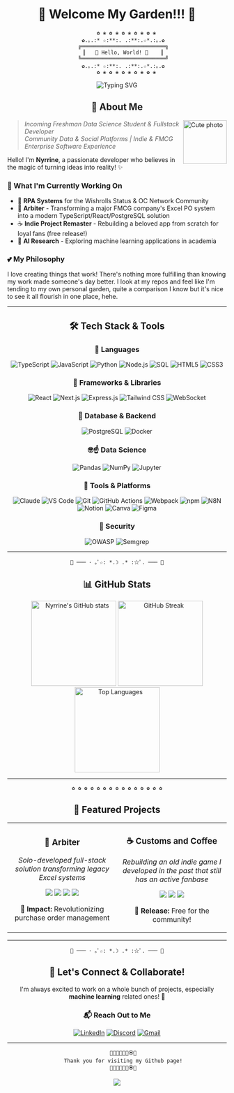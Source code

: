 <div align="center">

# 🌸 Welcome My Garden!!! 🌸

</div>

<div align="center">

```
      ✿ ❀ ✿ ❀ ✿ ❀ ✿ ❀ ✿ ❀
    ✿.｡.:* ☆:**:. .:**:.☆*.:｡.✿
    ╔═══════════════════════════╗
    ║   🌷 Hello, World! 🌷    ║
    ╚═══════════════════════════╝
    ✿.｡.:* ☆:**:. .:**:.☆*.:｡.✿
      ✿ ❀ ✿ ❀ ✿ ❀ ✿ ❀ ✿ ❀
```

<img src="https://readme-typing-svg.herokuapp.com?font=Fira+Code&pause=1000&color=FF69B4&center=true&vCenter=true&width=435&lines=Fullstack+Developer;Project+Manager;Product+Builder;Data+Manager;Community+Manager;AI+Engineer;Total+Nerd" alt="Typing SVG" />

</div>

<div align="center">

## 🎀 About Me

</div> 

<img align="right" width="100" src="https://i.pinimg.com/736x/48/99/17/4899178db8f71cd8a22794fb1880aff3.jpg" alt="Cute photo" />

> *Incoming Freshman Data Science Student & Fullstack Developer*  
> *Community Data & Social Platforms | Indie & FMCG Enterprise Software Experience*

Hello! I'm **Nyrrine**, a passionate developer who believes in the magic of turning ideas into reality! ✨

### 🌷 What I'm Currently Working On

- 🤖 **RPA Systems** for the Wishrolls Status & OC Network Community
- 🍯 **Arbiter** - Transforming a major FMCG company's Excel PO system into a modern TypeScript/React/PostgreSQL solution
- ☕ **Indie Project Remaster** - Rebuilding a beloved app from scratch for loyal fans (free release!)
- 🧠 **AI Research** - Exploring machine learning applications in academia

### 💕 My Philosophy

I love creating things that work! There's nothing more fulfilling than knowing my work made someone's day better. I look at my repos and feel like I'm tending to my own personal garden, quite a comparison I know but it's nice to see it all flourish in one place, hehe.

<div align="center">
  
---

## 🛠️ Tech Stack & Tools

### 💖 Languages
![TypeScript](https://img.shields.io/badge/TypeScript-007ACC?style=for-the-badge&logo=typescript&logoColor=white&color=ff69b4)
![JavaScript](https://img.shields.io/badge/JavaScript-F7DF1E?style=for-the-badge&logo=javascript&logoColor=black&color=ffb6c1)
![Python](https://img.shields.io/badge/Python-3776AB?style=for-the-badge&logo=python&logoColor=white&color=ff69b4)
![Node.js](https://img.shields.io/badge/Node.js-339933?style=for-the-badge&logo=nodedotjs&logoColor=white&color=ffb6c1)
![SQL](https://img.shields.io/badge/SQL-4479A1?style=for-the-badge&logo=mysql&logoColor=white&color=ff69b4)
![HTML5](https://img.shields.io/badge/HTML5-E34F26?style=for-the-badge&logo=html5&logoColor=white&color=ffb6c1)
![CSS3](https://img.shields.io/badge/CSS3-1572B6?style=for-the-badge&logo=css3&logoColor=white&color=ff69b4)

### 🌸 Frameworks & Libraries
![React](https://img.shields.io/badge/React-20232A?style=for-the-badge&logo=react&logoColor=61DAFB&color=ffb6c1)
![Next.js](https://img.shields.io/badge/Next.js-000000?style=for-the-badge&logo=nextdotjs&logoColor=white&color=ff69b4)
![Express.js](https://img.shields.io/badge/Express.js-000000?style=for-the-badge&logo=express&logoColor=white&color=ffb6c1)
![Tailwind CSS](https://img.shields.io/badge/Tailwind_CSS-38B2AC?style=for-the-badge&logo=tailwind-css&logoColor=white&color=ff69b4)
![WebSocket](https://img.shields.io/badge/WebSocket-010101?style=for-the-badge&logoColor=white&color=ffb6c1)

### 🌺 Database & Backend
![PostgreSQL](https://img.shields.io/badge/PostgreSQL-316192?style=for-the-badge&logo=postgresql&logoColor=white&color=ff69b4)
![Docker](https://img.shields.io/badge/Docker-2496ED?style=for-the-badge&logo=docker&logoColor=white&color=ff69b4)

### 🤓☝️ Data Science
![Pandas](https://img.shields.io/badge/Pandas-150458?style=for-the-badge&logo=pandas&logoColor=white&color=ff69b4)
![NumPy](https://img.shields.io/badge/NumPy-013243?style=for-the-badge&logo=numpy&logoColor=white&color=ffb6c1)
![Jupyter](https://img.shields.io/badge/Jupyter-F37626?style=for-the-badge&logo=jupyter&logoColor=white&color=ff69b4)

### 🎨 Tools & Platforms
![Claude](https://img.shields.io/badge/Claude_AI-412991?style=for-the-badge&logoColor=white&color=ffb6c1)
![VS Code](https://img.shields.io/badge/VS_Code-0078D4?style=for-the-badge&logo=visual%20studio%20code&logoColor=white&color=ff69b4)
![Git](https://img.shields.io/badge/Git-F05032?style=for-the-badge&logo=git&logoColor=white&color=ffb6c1)
![GitHub Actions](https://img.shields.io/badge/GitHub_Actions-2088FF?style=for-the-badge&logo=github-actions&logoColor=white&color=ff69b4)
![Webpack](https://img.shields.io/badge/Webpack-8DD6F9?style=for-the-badge&logo=webpack&logoColor=black&color=ffb6c1)
![npm](https://img.shields.io/badge/npm-CB3837?style=for-the-badge&logo=npm&logoColor=white&color=ff69b4)
![N8N](https://img.shields.io/badge/N8N-FF6D5A?style=for-the-badge&logoColor=white&color=ffb6c1)
![Notion](https://img.shields.io/badge/Notion-000000?style=for-the-badge&logo=notion&logoColor=white&color=ff69b4)
![Canva](https://img.shields.io/badge/Canva-00C4CC?style=for-the-badge&logo=canva&logoColor=white&color=ffb6c1)
![Figma](https://img.shields.io/badge/Figma-F24E1E?style=for-the-badge&logo=figma&logoColor=white&color=ff69b4)

### 🔐 Security
![OWASP](https://img.shields.io/badge/OWASP-000000?style=for-the-badge&logoColor=white&color=ffb6c1)
![Semgrep](https://img.shields.io/badge/Semgrep-62F1A1?style=for-the-badge&logoColor=white&color=ff69b4)

</div>

---

<div align="center">

```
🌻 ─── ･ ｡ﾟ☆: *.☽ .* :☆ﾟ. ─── 🌻
```

## 📊 GitHub Stats

</div>

<div align="center">
  <img height="195" src="https://github-readme-stats.vercel.app/api?username=nyrrine&show_icons=true&theme=omni&bg_color=ffc0cb,ffb6c1,ff69b4&title_color=fff&text_color=fff&icon_color=fff&hide_border=true" alt="Nyrrine's GitHub stats" />
  
  <img height="195" src="https://github-readme-streak-stats.herokuapp.com/?user=nyrrine&theme=omni&background=ffc0cb&ring=ff69b4&fire=ff69b4&currStreakLabel=ff1493&hide_border=true" alt="GitHub Streak" />
  
  <img height="195" src="https://github-readme-stats.vercel.app/api/top-langs/?username=nyrrine&layout=compact&theme=omni&bg_color=ff69b4,ffb6c1,ffc0cb&title_color=fff&text_color=fff&hide_border=true" alt="Top Languages" />
</div>

---

<div align="center">

```
✿ ✿ ✿ ✿ ✿ ✿ ✿ ✿ ✿ ✿ ✿ ✿ ✿ ✿ ✿
```

## 🌸 Featured Projects

</div>

<div align="center">

<table>
  <tr>
    <td align="center" width="50%">
      <h3>🍯 Arbiter</h3>
      <p><em>Solo-developed full-stack solution transforming legacy Excel systems</em></p>
      <p>
        <img src="https://img.shields.io/badge/TypeScript-007ACC?style=flat-square&logo=typescript&logoColor=white&color=ff69b4" />
        <img src="https://img.shields.io/badge/React-61DAFB?style=flat-square&logo=react&logoColor=black&color=ffb6c1" />
        <img src="https://img.shields.io/badge/PostgreSQL-316192?style=flat-square&logo=postgresql&logoColor=white&color=ff69b4" />
        <img src="https://img.shields.io/badge/Docker-2496ED?style=flat-square&logo=docker&logoColor=white&color=ffb6c1" />
      </p>
      <p>💐 <strong>Impact:</strong> Revolutionizing purchase order management</p>
    </td>
    <td align="center" width="50%">
      <h3>☕ Customs and Coffee</h3>
      <p><em>Rebuilding an old indie game I developed in the past that still has an active fanbase</em></p>
      <p>
        <img src="https://img.shields.io/badge/Next.js-000000?style=flat-square&logo=nextdotjs&logoColor=white&color=ff69b4" />
        <img src="https://img.shields.io/badge/Tailwind-38B2AC?style=flat-square&logo=tailwind-css&logoColor=white&color=ffb6c1" />
        <img src="https://img.shields.io/badge/MongoDB-47A248?style=flat-square&logo=mongodb&logoColor=white&color=ff69b4" />
      </p>
      <p>🌸 <strong>Release:</strong> Free for the community!</p>
    </td>
  </tr>
</table>

</div>

---

<div align="center">

```
🌷 ─── ･ ｡ﾟ☆: *.☽ .* :☆ﾟ. ─── 🌷
```

## 🤝 Let's Connect & Collaborate!

</div>

<div align="center">

I'm always excited to work on a whole bunch of projects, especially **machine learning** related ones! 🤖

### 📬 Reach Out to Me

[![LinkedIn](https://img.shields.io/badge/LinkedIn-0077B5?style=for-the-badge&logo=linkedin&logoColor=white&color=ff69b4)](https://www.linkedin.com/in/joaquin-ross-70a528346/)
[![Discord](https://img.shields.io/badge/Discord-7289DA?style=for-the-badge&logo=discord&logoColor=white&color=ffb6c1)](https://discord.com/users/nyrrine)
[![Gmail](https://img.shields.io/badge/Gmail-D14836?style=for-the-badge&logo=gmail&logoColor=white&color=ff69b4)](mailto:nyrrine@gmail.com)

</div>

---

<div align="center">
  
```
    🌷🌸🌺🌻🌼🌹🏵️💐
    Thank you for visiting my Github page!
    🌷🌸🌺🌻🌼🌹🏵️💐
```

<img src="https://capsule-render.vercel.app/api?type=waving&color=gradient&customColorList=27,28,29&height=100&section=footer&animation=twinkling" />

</div>
